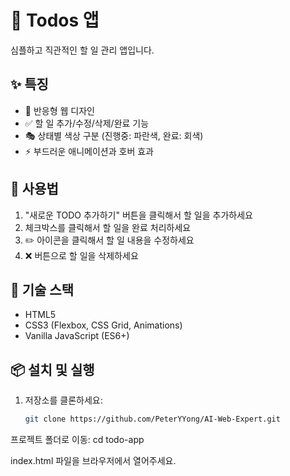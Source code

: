 # 📝 Todos 앱

심플하고 직관적인 할 일 관리 앱입니다.

## ✨ 특징

- 📱 반응형 웹 디자인
- ✅ 할 일 추가/수정/삭제/완료 기능
- 🎭 상태별 색상 구분 (진행중: 파란색, 완료: 회색)
- ⚡ 부드러운 애니메이션과 호버 효과

## 🚀 사용법

1. "새로운 TODO 추가하기" 버튼을 클릭해서 할 일을 추가하세요
2. 체크박스를 클릭해서 할 일을 완료 처리하세요
3. ✏️ 아이콘을 클릭해서 할 일 내용을 수정하세요
4. ❌ 버튼으로 할 일을 삭제하세요

## 🔧 기술 스택

- HTML5
- CSS3 (Flexbox, CSS Grid, Animations)
- Vanilla JavaScript (ES6+)

## 📦 설치 및 실행

1. 저장소를 클론하세요:
   ```bash
   git clone https://github.com/PeterYYong/AI-Web-Expert.git

프로젝트 폴더로 이동:
cd todo-app

index.html 파일을 브라우저에서 열어주세요.
